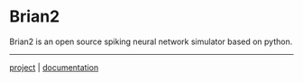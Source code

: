 # Brian2
Brian2 is an open source spiking neural network simulator based on python.

---
[project](https://github.com/brian-team/brian2) | [documentation](https://brian2.readthedocs.io/en/stable/)
